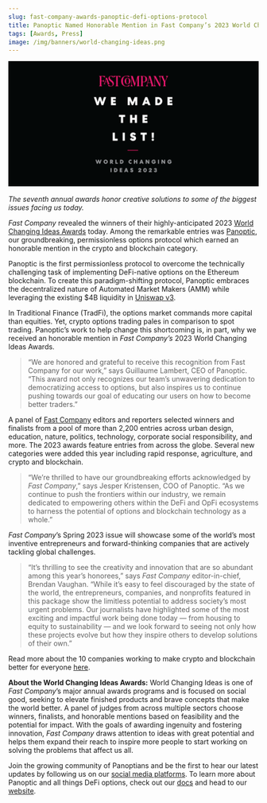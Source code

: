 ```yaml
---
slug: fast-company-awards-panoptic-defi-options-protocol
title: Panoptic Named Honorable Mention in Fast Company’s 2023 World Changing Ideas Awards
tags: [Awards, Press]
image: /img/banners/world-changing-ideas.png
---
```

![world-changing-ideas](./world-changing-ideas.png)

*The seventh annual awards honor creative solutions to some of the biggest issues facing us today.*

*Fast Company* revealed the winners of their highly-anticipated 2023 [World Changing Ideas Awards](https://www.fastcompany.com/world-changing-ideas/list?utm_source=twitter&utm_medium=social&utm_content=world-changing-ideas-2023) today. Among the remarkable entries was [Panoptic](https://www.panoptic.xyz/), our groundbreaking, permissionless options protocol which earned an honorable mention in the crypto and blockchain category.

<!--truncate-->

Panoptic is the first permissionless protocol to overcome the technically challenging task of implementing DeFi-native options on the Ethereum blockchain. To create this paradigm-shifting protocol, Panoptic embraces the decentralized nature of Automated Market Makers (AMM) while leveraging the existing $4B liquidity in [Uniswap v3](https://uniswap.org/).

In Traditional Finance (TradFi), the options market commands more capital than equities. Yet, crypto options trading pales in comparison to spot trading. Panoptic’s work to help change this shortcoming is, in part, why we received an honorable mention in _Fast Company’s_ 2023 World Changing Ideas Awards.

> “We are honored and grateful to receive this recognition from Fast Company for our work,” says Guillaume Lambert, CEO of Panoptic. “This award not only recognizes our team’s unwavering dedication to democratizing access to options, but also inspires us to continue pushing towards our goal of educating our users on how to become better traders.”

A panel of [Fast Company](https://twitter.com/FastCompany) editors and reporters selected winners and finalists from a pool of more than 2,200 entries across urban design, education, nature, politics, technology, corporate social responsibility, and more. The 2023 awards feature entries from across the globe. Several new categories were added this year including rapid response, agriculture, and crypto and blockchain.

> “We’re thrilled to have our groundbreaking efforts acknowledged by _Fast Company_,” says Jesper Kristensen, COO of Panoptic. “As we continue to push the frontiers within our industry, we remain dedicated to empowering others within the DeFi and OpFi ecosystems to harness the potential of options and blockchain technology as a whole.”

*Fast Company*’s Spring 2023 issue will showcase some of the world’s most inventive entrepreneurs and forward-thinking companies that are actively tackling global challenges.

> “It’s thrilling to see the creativity and innovation that are so abundant among this year’s honorees,” says *Fast Company* editor-in-chief, Brendan Vaughan. “While it’s easy to feel discouraged by the state of the world, the entrepreneurs, companies, and nonprofits featured in this package show the limitless potential to address society’s most urgent problems. Our journalists have highlighted some of the most exciting and impactful work being done today — from housing to equity to sustainability — and we look forward to seeing not only how these projects evolve but how they inspire others to develop solutions of their own.”

Read more about the 10 companies working to make crypto and blockchain better for everyone [here](https://www.fastcompany.com/90869847/world-changing-ideas-crypto-blockchain-2023).

**About the World Changing Ideas Awards:** World Changing Ideas is one of _Fast Company_’s major annual awards programs and is focused on social good, seeking to elevate finished products and brave concepts that make the world better. A panel of judges from across multiple sectors choose winners, finalists, and honorable mentions based on feasibility and the potential for impact. With the goals of awarding ingenuity and fostering innovation, _Fast Company_ draws attention to ideas with great potential and helps them expand their reach to inspire more people to start working on solving the problems that affect us all.

Join the growing community of Panoptians and be the first to hear our latest updates by following us on our [social media platforms](https://links.panoptic.xyz/all). To learn more about Panoptic and all things DeFi options, check out our [docs](https://panoptic.xyz/docs/intro) and head to our [website](https://panoptic.xyz/).  


